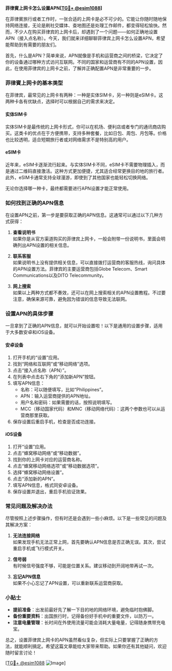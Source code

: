 **菲律賓上网卡怎么设置APN[[TG💪+ @esim1088](https://t.me/s/esim1088)]**

在菲律賓旅行或者工作时，一张合适的上网卡是必不可少的。它能让你随时随地保持网络连接，无论是刷社交媒体、查地图还是处理工作邮件，都变得轻松愉快。然而，不少人在购买菲律宾的上网卡后，却遇到了一个问题——如何正确地设置APN（接入点名称）。今天，我们就来详细聊聊菲律宾上网卡怎么设置APN，希望能帮助到有需要的朋友们。

首先，什么是APN？简单来说，APN就像是手机和运营商之间的桥梁，它决定了你的设备通过哪种方式访问互联网。不同的国家和运营商有不同的APN设置，因此，在使用菲律宾的上网卡之前，了解并正确配置APN是非常重要的一步。

### 菲律賓上网卡的基本类型

在菲律宾，最常见的上网卡有两种：一种是实体SIM卡，另一种则是eSIM卡。这两种卡各有优缺点，选择时可以根据自己的需求来决定。

#### 实体SIM卡

实体SIM卡是最传统的上网卡形式，你可以在机场、便利店或者专门的通讯商店购买。这类卡的优点在于方便携带，支持多种套餐，比如日包、周包、月包等。价格也比较透明，适合短期旅行者或对网络需求不是特别高的用户。

#### eSIM卡

近年来，eSIM卡逐渐流行起来。与实体SIM卡不同，eSIM卡不需要物理插入，而是通过二维码直接激活。这种方式更加便捷，尤其适合经常更换目的地的旅行者。此外，eSIM卡通常支持全球漫游，即使到了其他国家也能轻松切换网络。

无论你选择哪一种卡，最终都需要进行APN设置才能正常使用。

### 如何找到正确的APN信息

在设置APN之前，第一步是要获取正确的APN信息。这通常可以通过以下几种方式获得：

1. **查看说明书**  
   如果你是从官方渠道购买的菲律宾上网卡，一般会附带一份说明书，里面会明确列出APN设置的相关信息。

2. **联系客服**  
   如果说明书上没有提供相关信息，可以直接拨打运营商的客服热线，询问具体的APN设置方法。菲律宾的主要运营商包括Globe Telecom、Smart Communications以及DITO Telecommunity。

3. **网上搜索**  
   如果以上两种方式都不奏效，还可以在网上搜索相关的APN设置教程。不过要注意，确保来源可靠，避免因为错误的信息导致无法联网。

### 设置APN的具体步骤

一旦拿到了正确的APN信息，就可以开始设置啦！以下是通用的设置步骤，适用于大多数安卓和iOS设备。

#### 安卓设备

1. 打开手机的“设置”应用。
2. 找到“网络和互联网”或“移动网络”选项。
3. 点击“接入点名称（APN）”。
4. 在列表中点击右下角的“添加新APN”按钮。
5. 填写APN信息：
   - 名称：可以随便填写，比如“Philippines”。
   - APN：输入运营商提供的APN地址。
   - 用户名和密码：如果需要的话，按照说明填写。
   - MCC（移动国家代码）和MNC（移动网络代码）：这两个参数也可以从运营商那里获取。
6. 保存设置后重启手机，检查是否成功连接。

#### iOS设备

1. 打开“设置”应用。
2. 点击“蜂窝移动网络”或“移动数据”。
3. 找到你的上网卡对应的运营商名称。
4. 点击“蜂窝移动网络选项”或“移动数据选项”。
5. 选择“蜂窝移动网络设置”。
6. 点击“添加新的APN”。
7. 填写APN信息，格式同安卓设备。
8. 保存设置并退出，重启手机验证效果。

### 常见问题及解决办法

尽管按照上述步骤操作，但有时还是会遇到一些小麻烦。以下是一些常见的问题及其解决方案：

1. **无法连接网络**  
   如果发现手机无法正常上网，首先要确认APN信息是否正确无误。其次，尝试重启手机或飞行模式开关。

2. **信号弱**  
   有时候信号强度不够，可能是位置关系。建议移动到开阔地带再试一次。

3. **忘记APN信息**  
   如果不小心忘记了APN设置，可以重新联系运营商获取。

### 小贴士

- **提前准备**：出发前最好先了解一下目的地的网络环境，避免临时抱佛脚。
- **备份重要资料**：出国旅行时，记得备份好手机中的重要文件，以防万一。
- **注意电量管理**：长时间在外使用流量可能会消耗大量电量，记得随身携带充电宝。

总之，设置菲律宾上网卡的APN虽然看似复杂，但实际上只要掌握了正确的方法，就能顺利搞定。希望这篇文章能给大家带来帮助。如果你还有其他疑问，欢迎随时留言讨论！

[[TG💪+ @esim1088](https://t.me/s/esim1088) ![Image](https://i.postimg.cc/4NQfJmqS/Snipaste-2025-05-13-00-14-12.png)]